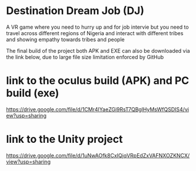 # Destination Dream Job (DJ)
A VR game where you need to hurry up and for job intervie but you need to travel across different regions of Nigeria and interact with different tribes and showing empathy towards tribes and people

The final build of the project both APK and EXE can also be downloaded via the link below, due to large file size limitation enforced by GitHub 
# link to the oculus build (APK) and PC build (exe)
https://drive.google.com/file/d/1CMr4IYaeZGi9RsT7QBglHyMsWfQSDIS4/view?usp=sharing

# link to the Unity project

https://drive.google.com/file/d/1uNwAOfk8CxIQjqVRpEdZxVAFNXOZKNCX/view?usp=sharing
